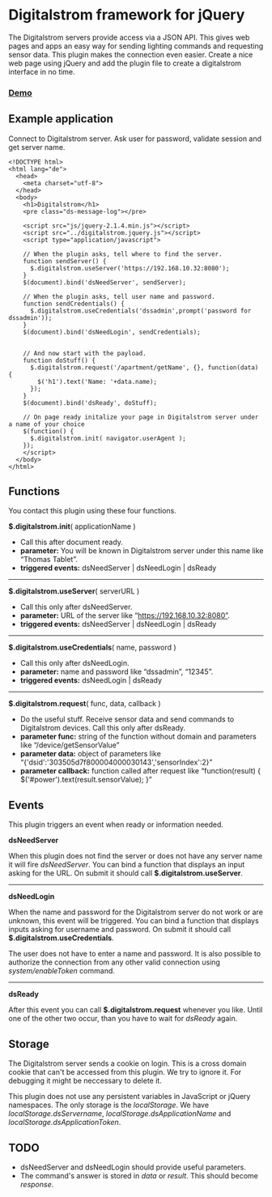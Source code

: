 # Digitalstrom framework for jQuery

The Digitalstrom servers provide access via a JSON API. This gives web pages and apps an easy way for sending lighting commands and requesting sensor data. This plugin makes the connection even easier. Create a nice web page using jQuery and add the plugin file to create a digitalstrom interface in no time.

### [Demo](http://netaction.github.io/digitalstrom-jquery-framework/examples/bootstrap.html)

## Example application

Connect to Digitalstrom server. Ask user for password, validate session and get server name.

    <!DOCTYPE html>
    <html lang="de">
      <head>
        <meta charset="utf-8">
      </head>
      <body>
        <h1>Digitalstrom</h1>
        <pre class="ds-message-log"></pre>

        <script src="js/jquery-2.1.4.min.js"></script>
        <script src="../digitalstrom.jquery.js"></script>
        <script type="application/javascript">

        // When the plugin asks, tell where to find the server.
        function sendServer() {
          $.digitalstrom.useServer('https://192.168.10.32:8080');
        }
        $(document).bind('dsNeedServer', sendServer);

        // When the plugin asks, tell user name and password.
        function sendCredentials() {
          $.digitalstrom.useCredentials('dssadmin',prompt('password for dssadmin'));
        }
        $(document).bind('dsNeedLogin', sendCredentials);


        // And now start with the payload.
        function doStuff() {
          $.digitalstrom.request('/apartment/getName', {}, function(data) {
            $('h1').text('Name: '+data.name);
          });
        }
        $(document).bind('dsReady', doStuff);

        // On page ready initalize your page in Digitalstrom server under a name of your choice
        $(function() {
          $.digitalstrom.init( navigator.userAgent );
        });
        </script>
      </body>
    </html>



## Functions

You contact this plugin using these four functions.

**$.digitalstrom.init**( applicationName )

* Call this after document ready.
* **parameter:** You will be known in Digitalstrom server under this name like “Thomas Tablet”.
* **triggered events:** dsNeedServer | dsNeedLogin | dsReady

---

**$.digitalstrom.useServer**( serverURL )

* Call this only after dsNeedServer.
* **parameter:** URL of the server like “https://192.168.10.32:8080”.
* **triggered events:** dsNeedServer | dsNeedLogin | dsReady

---

**$.digitalstrom.useCredentials**( name, password )

* Call this only after dsNeedLogin.
* **parameter:** name and password like “dssadmin”, “12345”.
* **triggered events:** dsNeedLogin | dsReady

---

**$.digitalstrom.request**( func, data, callback )

* Do the useful stuff. Receive sensor data and send commands to Digitalstrom devices. Call this only after dsReady.
* **parameter func:** string of the function without domain and parameters like “/device/getSensorValue”
* **parameter data:** object of parameters like “{'dsid':'303505d7f800004000030143','sensorIndex':2}”
* **parameter callback:** function called after request like “function(result) { $('#power').text(result.sensorValue); }”


## Events

This plugin triggers an event when ready or information needed.

**dsNeedServer**

When this plugin does not find the server or does not have any server name it will fire *dsNeedServer*. You can bind a function that displays an input asking for the URL. On submit it should call **$.digitalstrom.useServer**.

---

**dsNeedLogin**

When the name and password for the Digitalstrom server do not work or are unknown, this event will be triggered. You can bind a function that displays inputs asking for username and password. On submit it should call **$.digitalstrom.useCredentials**.

The user does not have to enter a name and password. It is also possible to authorize the connection from any other valid connection using *system/enableToken* command.

---

**dsReady**

After this event you can call **$.digitalstrom.request** whenever you like. Until one of the other two occur, than you have to wait for *dsReady* again.


## Storage

The Digitalstrom server sends a cookie on login. This is a cross domain cookie that can't be accessed from this plugin. We try to ignore it. For debugging it might be neccessary to delete it.

This plugin does not use any persistent variables in JavaScript or jQuery namespaces. The only storage is the *localStorage*. We have *localStorage.dsServername*, *localStorage.dsApplicationName* and *localStorage.dsApplicationToken*.


## TODO

* dsNeedServer and dsNeedLogin should provide useful parameters.
* The command's answer is stored in *data* or *result*. This should become *response*.


